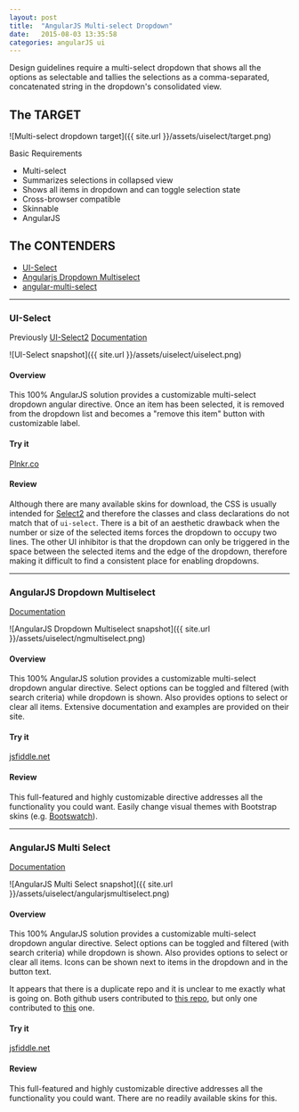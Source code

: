 ```yaml
---
layout: post
title:  "AngularJS Multi-select Dropdown"
date:   2015-08-03 13:35:58
categories: angularJS ui
---
```


Design guidelines require a multi-select dropdown that shows all the options as selectable and tallies the selections as a comma-separated, concatenated string in the dropdown's consolidated view.

## The TARGET

![Multi-select dropdown target]({{ site.url }}/assets/uiselect/target.png)

Basic Requirements
 * Multi-select
 * Summarizes selections in collapsed view
 * Shows all items in dropdown and can toggle selection state
 * Cross-browser compatible
 * Skinnable
 * AngularJS

## The CONTENDERS

 * [UI-Select][uiSelect]
 * [Angularjs Dropdown Multiselect][ngDropdown]
 * [angular-multi-select][ngMultiSelect]

___

### UI-Select

Previously [UI-Select2][ngSelect2]
[Documentation][uiSelect]

![UI-Select snapshot]({{ site.url }}/assets/uiselect/uiselect.png)

#### Overview

This 100% AngularJS solution provides a customizable multi-select dropdown angular directive. Once an item has been selected, it is removed from the dropdown list and becomes a "remove this item" button with customizable label.

#### Try it
[Plnkr.co][select2try]

#### Review
Although there are many available skins for download, the CSS is usually intended for [Select2][select2] and therefore the classes and class declarations do not match that of `ui-select`. There is a bit of an aesthetic drawback when the number or size of the selected items forces the dropdown to occupy two lines. The other UI inhibitor is that the dropdown can only be triggered in the space between the selected items and the edge of the dropdown, therefore making it difficult to find a consistent place for enabling dropdowns.

___

### AngularJS Dropdown Multiselect

[Documentation][ngDropdown]

![AngularJS Dropdown Multiselect snapshot]({{ site.url }}/assets/uiselect/ngmultiselect.png)

#### Overview

This 100% AngularJS solution provides a customizable multi-select dropdown angular directive. Select options can be toggled and filtered (with search criteria) while dropdown is shown. Also provides options to select or clear all items. Extensive documentation and examples are provided on their site.

#### Try it
[jsfiddle.net][ngDropdownTry]

#### Review
This full-featured and highly customizable directive addresses all the functionality you could want. Easily change visual themes with Bootstrap skins (e.g. [Bootswatch][bootstrapSkins]).

___


### AngularJS Multi Select

[Documentation][ngMultiSelect]

![AngularJS Multi Select snapshot]({{ site.url }}/assets/uiselect/angularjsmultiselect.png)

#### Overview

This 100% AngularJS solution provides a customizable multi-select dropdown angular directive. Select options can be toggled and filtered (with search criteria) while dropdown is shown. Also provides options to select or clear all items. Icons can be shown next to items in the dropdown and in the button text.

It appears that there is a duplicate repo and it is unclear to me exactly what is going on. Both github users contributed to [this repo][ngMultiAlexandernst], but only one contributed to [this][ngMultiIsteven] one.

#### Try it
[jsfiddle.net][ngMultiSelectTry]

#### Review
This full-featured and highly customizable directive addresses all the functionality you could want. There are no readily available skins for this.






[select2]:https://select2.github.io/
[ngSelect2]:https://github.com/angular-ui/ui-select2
[uiSelect]:https://github.com/angular-ui/ui-select
[ngDropdown]:http://dotansimha.github.io/angularjs-dropdown-multiselect/#/
[ngMultiSelect]:https://www.npmjs.com/package/angular-multi-select
[ngMultiIsteven]: http://isteven.github.io/angular-multi-select/
[ngMultiAlexandernst]:http://alexandernst.github.io/angular-multi-select/

[select2try]:http://plnkr.co/edit/juqoNOt1z1Gb349XabQ2?p=preview
[ngDropdownTry]:https://jsfiddle.net/evand/bmvtmzmm/
[ngMultiSelectTry]:https://jsfiddle.net/evand/x6kjc76r/

[bootstrapSkins]:https://bootswatch.com/
